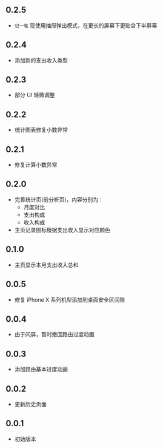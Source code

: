 ## 0.2.5

- `记一笔` 现使用抽屉弹出模式，在更长的屏幕下更贴合下半屏幕

## 0.2.4

- 添加新的支出收入类型

## 0.2.3

- 部分 UI 轻微调整

## 0.2.2

- 统计图表修复小数异常

## 0.2.1

- 修复计算小数异常

## 0.2.0

- 完善统计页(前分析页)，内容分别为：
  - 月度对比
  - 支出构成
  - 收入构成
- 主页记录图标根据支出收入显示对应颜色

## 0.1.0

- 主页显示本月支出收入总和

## 0.0.5

- 修复 iPhone X 系列机型添加到桌面安全区间隙

## 0.0.4

- 由于闪屏，暂时撤回路由过度动画

## 0.0.3

- 添加路由基本过度动画

## 0.0.2

- 更新历史页面

## 0.0.1

- 初始版本

